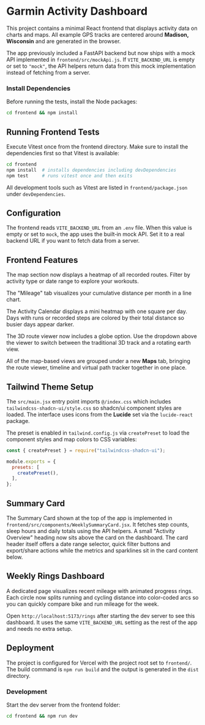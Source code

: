 # Garmin Activity Dashboard

This project contains a minimal React frontend that displays activity data on
charts and maps. All example GPS tracks are centered around **Madison,
Wisconsin** and are generated in the browser.

The app previously included a FastAPI backend but now ships with a mock API
implemented in `frontend/src/mockApi.js`. If `VITE_BACKEND_URL` is empty or set
to `"mock"`, the API helpers return data from this mock implementation instead
of fetching from a server.
### Install Dependencies

Before running the tests, install the Node packages:

```bash
cd frontend && npm install
```

## Running Frontend Tests

Execute Vitest once from the frontend directory. Make sure to install the
dependencies first so that Vitest is available:

```bash
cd frontend
npm install  # installs dependencies including devDependencies
npm test     # runs vitest once and then exits
```

All development tools such as Vitest are listed in `frontend/package.json` under
`devDependencies`.

## Configuration

The frontend reads `VITE_BACKEND_URL` from an `.env` file. When this value is
empty or set to `mock`, the app uses the built‑in mock API. Set it to a real
backend URL if you want to fetch data from a server.

## Frontend Features

The map section now displays a heatmap of all recorded routes. Filter by
activity type or date range to explore your workouts.

The "Mileage" tab visualizes your cumulative distance per month in a line chart.

The Activity Calendar displays a mini heatmap with one square per day. Days with
runs or recorded steps are colored by their total distance so busier days appear
darker.

The 3D route viewer now includes a globe option. Use the dropdown above the
viewer to switch between the traditional 3D track and a rotating earth view.

All of the map-based views are grouped under a new **Maps** tab, bringing the
route viewer, timeline and virtual path tracker together in one place.

## Tailwind Theme Setup

The `src/main.jsx` entry point imports `@/index.css` which includes `tailwindcss-shadcn-ui/style.css` so shadcn/ui component styles are loaded. The interface uses icons from the **Lucide** set via the `lucide-react` package.

The preset is enabled in `tailwind.config.js` via `createPreset` to load the component styles and map colors to CSS variables:

```js
const { createPreset } = require("tailwindcss-shadcn-ui");

module.exports = {
  presets: [
    createPreset(),
  ],
};
```

## Summary Card
The Summary Card shown at the top of the app is implemented in
`frontend/src/components/WeeklySummaryCard.jsx`. It fetches step counts, sleep
hours and daily totals using the API helpers. A small "Activity Overview" heading
now sits above the card on the dashboard. The card header itself offers a date
range selector, quick filter buttons and export/share actions while the metrics
and sparklines sit in the card content below.
## Weekly Rings Dashboard
A dedicated page visualizes recent mileage with animated progress rings. Each circle now splits running and cycling distance into color-coded arcs so you can quickly compare bike and run mileage for the week.

Open `http://localhost:5173/rings` after starting the dev server to see this dashboard. It uses the same `VITE_BACKEND_URL` setting as the rest of the app and needs no extra setup.


## Deployment
The project is configured for Vercel with the project root set to `frontend/`. The build command is `npm run build` and the output is generated in the `dist` directory.

### Development
Start the dev server from the frontend folder:

```bash
cd frontend && npm run dev
```

